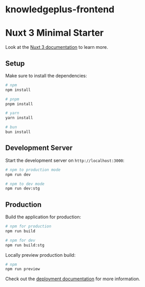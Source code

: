 # knowledgeplus-frontend

# Nuxt 3 Minimal Starter

Look at the [Nuxt 3 documentation](https://nuxt.com/docs/getting-started/introduction) to learn more.

## Setup

Make sure to install the dependencies:

```bash
# npm
npm install

# pnpm
pnpm install

# yarn
yarn install

# bun
bun install
```

## Development Server

Start the development server on `http://localhost:3000`:

```bash
# npm to production mode
npm run dev

# npm to dev mode
npm run dev:stg

```

## Production

Build the application for production:

```bash
# npm for production
npm run build

# npm for dev
npm run build:stg


```

Locally preview production build:

```bash
# npm
npm run preview

```

Check out the [deployment documentation](https://nuxt.com/docs/getting-started/deployment) for more information.
